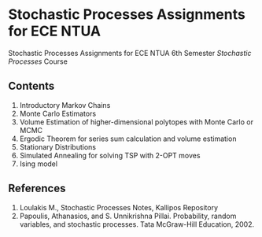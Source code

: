 # Stochastic Processes Assignments for ECE NTUA
Stochastic Processes Assignments for ECE NTUA 6th Semester _Stochastic Processes_ Course

## Contents 

1. Introductory Markov Chains
2. Monte Carlo Estimators 
3. Volume Estimation of higher-dimensional polytopes with Monte Carlo or MCMC
4. Ergodic Theorem for series sum calculation and volume estimation
5. Stationary Distributions
6. Simulated Annealing for solving TSP with 2-OPT moves
7. Ising model 

## References

1. Loulakis M., Stochastic Processes Notes, Kallipos Repository
2. Papoulis, Athanasios, and S. Unnikrishna Pillai. Probability, random variables, and stochastic processes. Tata McGraw-Hill Education, 2002.
